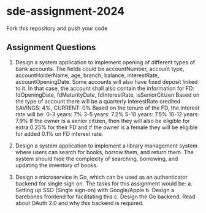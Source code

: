 # sde-assignment-2024
Fork this repository and push your code

## Assignment Questions

1. Design a system application to implement opening of different types of bank accounts. The fields could be accountNumber, account type, accountHolderName, age, branch, balance, interestRate, accountOpeningDate. Some accounts will also have fixed deposit linked to it. In that case, the account shall also contain the information for FD: fdOpeningDate, fdMaturityDate, fdInterestRate, isSeniorCitizen
Based on the type of account there will be a quarterly interestRate credited SAVINGS: 4%, CURRENT: 0%
Based on the tenure of the FD, the interest rate will be: 0-3 years: 7% 3-5 years: 7.2% 5-10 years: 7.5% 10-12 years: 7.9%
If the owner is a senior citizen, then they will also be eligible for extra 0.25% for their FD and if the owner is a female they will be eligible for added 0.1% on FD interest rate.

2. Design a system application to implement a library management system where users can search for books, borrow them, and return them. The system should hide the complexity of searching, borrowing, and updating the inventory of books.

3. Design a microservice in Go, which can be used as an authenticator backend for single sign on. The tasks for this assignment would be: a. Setting up SSO (Single sign-on) with Google/Apple b. Design a barebones frontend for facilitating this c. Design the Go backend.
Read about OAuth 2.0 and why this backend is required.
